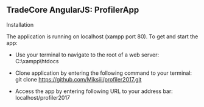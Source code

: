 TradeCore AngularJS: ProfilerApp
------------

Installation 

The application is running on localhost (xampp port 80). To get and start the app: 

* Use your terminal to navigate to the root of a web server: 
C:\xampp\htdocs

* Clone application by entering the following command to your terminal:
git clone https://github.com/Miksiii/profiler2017.git

* Access the app by entering following URL to your address bar:
localhost/profiler2017

